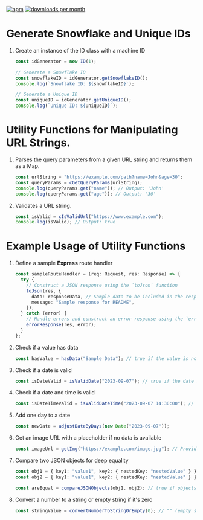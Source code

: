[![npm](https://img.shields.io/npm/v/node_custom_utils.svg)](https://www.npmjs.org/package/node_custom_utils)
[![downloads per month](http://img.shields.io/npm/dm/node_custom_utils.svg)](https://www.npmjs.org/package/node_custom_utils)


# Generate Snowflake and Unique IDs

1. Create an instance of the ID class with a machine ID

   ```typescript
   const idGenerator = new ID(1);
   ```

   ```typescript
   // Generate a Snowflake ID
   const snowflakeID = idGenerator.getSnowflakeID();
   console.log(`Snowflake ID: ${snowflakeID}`);
   ```

   ```typescript
   // Generate a Unique ID
   const uniqueID = idGenerator.getUniqueID();
   console.log(`Unique ID: ${uniqueID}`);
   ```

# Utility Functions for Manipulating URL Strings.

1. Parses the query parameters from a given URL string and returns them as a Map.

   ```typescript
   const urlString = "https://example.com/path?name=John&age=30";
   const queryParams = cGetQueryParams(urlString);
   console.log(queryParams.get("name")); // Output: 'John'
   console.log(queryParams.get("age")); // Output: '30'
   ```

1. Validates a URL string.

   ```typescript
   const isValid = cIsValidUrl("https://www.example.com");
   console.log(isValid); // Output: true
   ```

# Example Usage of Utility Functions

1. Define a sample **Express** route handler

   ```typescript
   const sampleRouteHandler = (req: Request, res: Response) => {
     try {
       // Construct a JSON response using the `toJson` function
       toJson(res, {
         data: responseData, // Sample data to be included in the response
         message: "Sample response for README",
       });
     } catch (error) {
       // Handle errors and construct an error response using the `errorResponse` function
       errorResponse(res, error);
     }
   };
   ```

1. Check if a value has data

   ```typescript
   const hasValue = hasData("Sample Data"); // true if the value is not empty
   ```

1. Check if a date is valid

   ```typescript
   const isDateValid = isValidDate("2023-09-07"); // true if the date is valid
   ```

1. Check if a date and time is valid

   ```typescript
   const isDateTimeValid = isValidDateTime("2023-09-07 14:30:00"); // true if the date and time are valid
   ```

1. Add one day to a date

   ```typescript
   const newDate = adjustDateByDays(new Date("2023-09-07"));
   ```

1. Get an image URL with a placeholder if no data is available

   ```typescript
   const imageUrl = getImg("https://example.com/image.jpg"); // Provided URL if data exists, otherwise a placeholder URL
   ```

1. Compare two JSON objects for deep equality

   ```typescript
   const obj1 = { key1: "value1", key2: { nestedKey: "nestedValue" } };
   const obj2 = { key1: "value1", key2: { nestedKey: "nestedValue" } };

   const areEqual = compareJSONObjects(obj1, obj2); // true if objects are deeply equal
   ```

1. Convert a number to a string or empty string if it's zero

   ```typescript
   const stringValue = convertNumberToStringOrEmpty(0); // "" (empty string)
   ```
